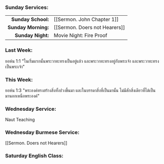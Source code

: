 ### Sunday Services:
| | |
| --:|:-- |
| **Sunday School:**  | [[Sermon. John Chapter 1]] |
| **Sunday Morning:** | [[Sermon. Doers not Hearers]] |
| **Sunday Night:**   | Movie Night: Fire Proof |
### Last Week: 
ยอห์น 1:1 "ในเริ่มแรกนั้นพระวาทะทรงเป็นอยู่แล้ว และพระวาทะทรงอยู่กับพระเจ้า และพระวาทะทรงเป็นพระเจ้า"
### This Week:
ยอห์น 1:3 "พระองค์ทรงสร้างสิ่งทั้งปวงขึ้นมา และในบรรดาสิ่งที่เป็นมานั้น ไม่มีสักสิ่งเดียวที่ได้เป็นมานอกเหนือพระองค์"
### Wednesday Service:
Naut Teaching
### Wednesday Burmese Service:
[[Sermon. Doers not Hearers]]
### Saturday English Class:
